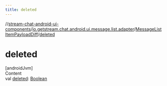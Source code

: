 ```yaml
---
title: deleted
---
```

//[stream-chat-android-ui-components](../../../index.md)/[io.getstream.chat.android.ui.message.list.adapter](../index.md)/[MessageListItemPayloadDiff](index.md)/[deleted](deleted.md)



# deleted  
[androidJvm]  
Content  
val [deleted](deleted.md): [Boolean](https://kotlinlang.org/api/latest/jvm/stdlib/kotlin/-boolean/index.html)  



